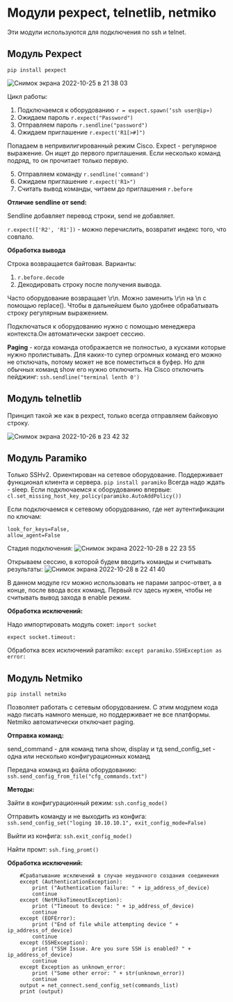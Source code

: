 # Модули pexpect, telnetlib, netmiko

Эти модули используются для подключения по ssh и telnet. 

## Модуль Pexpect
`pip install pexpect`

![Снимок экрана 2022-10-25 в 21 38 03](https://github.com/meoree/python-notes/assets/31919838/6cf2dda1-db40-46dc-8833-1b6813120ef6)

Цикл работы:
1) Подключаемся к оборудованию
`r = expect.spawn(‘ssh user@ip»)`
2) Ожидаем пароль
`r.expect("Password")`
3) Отправляем пароль
`r.sendline("password")`
4) Ожидаем приглашение
`r.expect('R1[>#]")`

Попадаем в непривилигированный режим Cisco. 
Expect - регулярное выражение. Он ищет до первого приглашения. Если несколько команд подряд, то он прочитает только первую. 

5) Отправляем команду
`r.sendline('command')`
6) Ожидаем приглашение
`r.expect('R1>")`
7) Считать вывод команды, читаем до приглашения
`r.before`

**Отличие sendline от send:**

Sendline добавляет перевод строки, send не добавляет. 

`r.expect(['R2', 'R1'])` - можно перечислить, возвратит индекс того, что совпало. 


**Обработка вывода**

Строка возвращается байтовая. 
Варианты:
1) `r.before.decode`
2) Декодировать строку после получения вывода. 

Часто оборудование возвращает \r\n. Можно заменить \r\n на \n с помощью replace(). Чтобы в дальнейшем было удобнее обрабатывать строку регулярным выражением. 

Подключаться к оборудованию нужно с помощью менеджера контекста.Он автоматически закроет сессию. 

**Paging** - когда команда отображается не полностью, а кусками которые нужно пролистывать. Для каких-то супер огромных команд его можно не отключать, потому может не все поместиться в буфер. Но для обычных команд show его нужно отключить. 
На Cisco отключить пейджинг: `ssh.sendline("terminal lenth 0')`


## Модуль telnetlib
Принцип такой же как в pexpect, только всегда отправляем байковую строку. 

![Снимок экрана 2022-10-26 в 23 42 32](https://github.com/meoree/python-notes/assets/31919838/0f2ce95b-9c56-4980-9658-ac1cdbde5e4d)


## Модуль Paramiko
Только SSHv2. Ориентирован на сетевое оборудование. Поддерживает функционал клиента и сервера. 
`pip install paramiko`
Всегда надо ждать - sleep. 
Если подключаемся к оборудованию впервые:
`cl.set_missing_host_key_policy(paramiko.AutoAddPolicy())`

Если подключаемся к сетевому оборудованию, где нет аутентификации по ключам: 
```
look_for_keys=False,
allow_agent=False
```


Стадия подключения:
![Снимок экрана 2022-10-28 в 22 23 55](https://github.com/meoree/python-notes/assets/31919838/faf46ceb-c43b-4d09-a39b-ef521e932462)

Открываем сессию, в которой будем вводить команды и считывать результаты:
![Снимок экрана 2022-10-28 в 22 41 40](https://github.com/meoree/python-notes/assets/31919838/821d5c15-b38b-4657-a6f2-f73f03de3907)

В данном модуле rcv можно использовать не парами запрос-ответ, а в конце, после ввода всех команд. Первый rcv здесь нужен, чтобы не считывать вывод захода в enable режим. 

**Обработка исключений:**

Надо импортировать модуль сокет: `import socket`

`expect socket.timeout:`

Обработка всех исключений paramiko: `except paramiko.SSHException as error:`

## Модуль Netmiko

`pip install netmiko`

Позволяет работать с сетевым оборудованием. С этим модулем кода надо писать намного меньше, но поддерживает не все платформы. Netmiko автоматически отключает paging.

**Отправка команд:**

send_command - для команд типа show, display и тд
send_config_set - одна или несколько конфигурационных команд

Передача команд из файла оборудованию:
`ssh.send_config_from_file("cfg_commands.txt")`

**Методы:**

Зайти в конфигурационный режим:
`ssh.config_mode()`

Отправить команду и не выходить из конфига:
`ssh.send_config_set("loging 10.10.10.1", exit_config_mode=False)`

Выйти из конфига:
`ssh.exit_config_mode()`

Найти промт:
`ssh.fing_promt()`


**Обработка исключений:**
```
    #Срабатывание исключений в случае неудачного создания соединения    
    except (AuthenticationException):
        print ("Authentication failure: " + ip_address_of_device)
        continue
    except (NetMikoTimeoutException):
        print ("Timeout to device: " + ip_address_of_device)
        continue
    except (EOFError):
        print ("End of file while attempting device " + ip_address_of_device)
        continue
    except (SSHException):
        print ("SSH Issue. Are you sure SSH is enabled? " + ip_address_of_device)
        continue
    except Exception as unknown_error:
        print ("Some other error: " + str(unknown_error))
        continue
    output = net_connect.send_config_set(commands_list)
    print (output)
```




